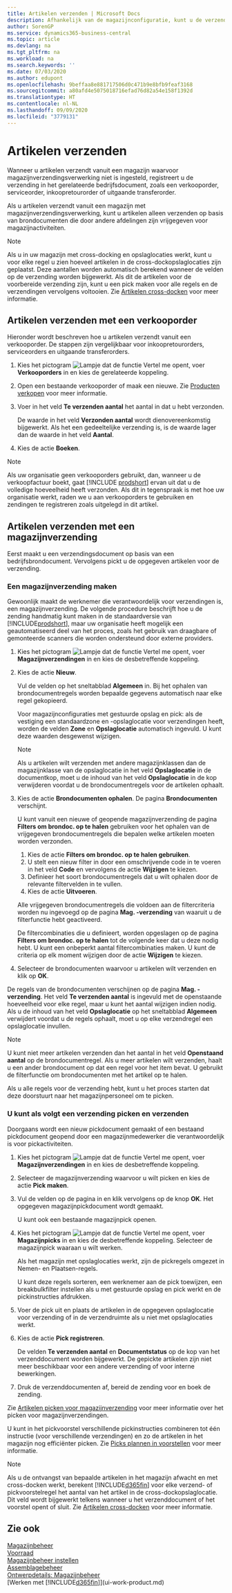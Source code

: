 ```yaml
---
title: Artikelen verzenden | Microsoft Docs
description: Afhankelijk van de magazijnconfiguratie, kunt u de verzending direct registreren in het gerelateerde uitgaande bedrijfsdocument, zoals een verkooporder, of magazijnverzendingsdocumenten gebruiken die deel uitmaken van een werkstroom en met verschillende magazijnactiviteiten zijn geïntegreerd.
author: SorenGP
ms.service: dynamics365-business-central
ms.topic: article
ms.devlang: na
ms.tgt_pltfrm: na
ms.workload: na
ms.search.keywords: ''
ms.date: 07/03/2020
ms.author: edupont
ms.openlocfilehash: 9beffaa8e881717506d0c471b9e8bfb9feaf3168
ms.sourcegitcommit: a80afd4e5075018716efad76d82a54e158f1392d
ms.translationtype: HT
ms.contentlocale: nl-NL
ms.lasthandoff: 09/09/2020
ms.locfileid: "3779131"
---
```

# <a name="ship-items"></a>Artikelen verzenden

Wanneer u artikelen verzendt vanuit een magazijn waarvoor magazijnverzendingsverwerking niet is ingesteld, registreert u de verzending in het gerelateerde bedrijfsdocument, zoals een verkooporder, serviceorder, inkoopretourorder of uitgaande transferorder.

Als u artikelen verzendt vanuit een magazijn met magazijnverzendingsverwerking, kunt u artikelen alleen verzenden op basis van brondocumenten die door andere afdelingen zijn vrijgegeven voor magazijnactiviteiten.

> [!NOTE]
> Als u in uw magazijn met cross-docking en opslaglocaties werkt, kunt u voor elke regel u zien hoeveel artikelen in de cross-dockopslaglocaties zijn geplaatst. Deze aantallen worden automatisch berekend wanneer de velden op de verzending worden bijgewerkt. Als dit de artikelen voor de voorbereide verzending zijn, kunt u een pick maken voor alle regels en de verzendingen vervolgens voltooien. Zie [Artikelen cross-docken](warehouse-how-to-cross-dock-items.md) voor meer informatie.

## <a name="to-ship-items-with-a-sales-order"></a>Artikelen verzenden met een verkooporder

Hieronder wordt beschreven hoe u artikelen verzendt vanuit een verkooporder. De stappen zijn vergelijkbaar voor inkoopretourorders, serviceorders en uitgaande transferorders.  

1. Kies het pictogram ![Lampje dat de functie Vertel me opent](media/ui-search/search_small.png "Vertel me wat u wilt doen"), voer **Verkooporders** in en kies de gerelateerde koppeling.
2. Open een bestaande verkooporder of maak een nieuwe. Zie [Producten verkopen](sales-how-sell-products.md) voor meer informatie.
3. Voer in het veld **Te verzenden aantal** het aantal in dat u hebt verzonden.

    De waarde in het veld **Verzonden aantal** wordt dienovereenkomstig bijgewerkt. Als het een gedeeltelijke verzending is, is de waarde lager dan de waarde in het veld **Aantal**.
4. Kies de actie **Boeken**.

> [!NOTE]
> Als uw organisatie geen verkooporders gebruikt, dan, wanneer u de verkoopfactuur boekt, gaat [!INCLUDE [prodshort](includes/prodshort.md)] ervan uit dat u de volledige hoeveelheid heeft verzonden. Als dit in tegenspraak is met hoe uw organisatie werkt, raden we u aan verkooporders te gebruiken en zendingen te registreren zoals uitgelegd in dit artikel.

## <a name="to-ship-items-with-a-warehouse-shipment"></a>Artikelen verzenden met een magazijnverzending

Eerst maakt u een verzendingsdocument op basis van een bedrijfsbrondocument. Vervolgens pickt u de opgegeven artikelen voor de verzending.

### <a name="to-create-a-warehouse-shipment"></a>Een magazijnverzending maken

Gewoonlijk maakt de werknemer die verantwoordelijk voor verzendingen is, een magazijnverzending. De volgende procedure beschrijft hoe u de zending handmatig kunt maken in de standaardversie van [!INCLUDE[prodshort](includes/prodshort.md)], maar uw organisatie heeft mogelijk een geautomatiseerd deel van het proces, zoals het gebruik van draagbare of gemonteerde scanners die worden ondersteund door externe providers.  

1. Kies het pictogram ![Lampje dat de functie Vertel me opent](media/ui-search/search_small.png "Vertel me wat u wilt doen"), voer **Magazijnverzendingen** in en kies de desbetreffende koppeling.  
2. Kies de actie **Nieuw**.  

    Vul de velden op het sneltabblad **Algemeen** in. Bij het ophalen van brondocumentregels worden bepaalde gegevens automatisch naar elke regel gekopieerd.  

    Voor magazijnconfiguraties met gestuurde opslag en pick: als de vestiging een standaardzone en -opslaglocatie voor verzendingen heeft, worden de velden **Zone** en **Opslaglocatie** automatisch ingevuld. U kunt deze waarden desgewenst wijzigen.  

    > [!NOTE]  
    > Als u artikelen wilt verzenden met andere magazijnklassen dan de magazijnklasse van de opslaglocatie in het veld **Opslaglocatie** in de documentkop, moet u de inhoud van het veld **Opslaglocatie** in de kop verwijderen voordat u de brondocumentregels voor de artikelen ophaalt.  
3. Kies de actie **Brondocumenten ophalen**. De pagina **Brondocumenten** verschijnt.

    U kunt vanuit een nieuwe of geopende magazijnverzending de pagina **Filters om brondoc. op te halen** gebruiken voor het ophalen van de vrijgegeven brondocumentregels die bepalen welke artikelen moeten worden verzonden.

    1. Kies de actie **Filters om brondoc. op te halen gebruiken**.  
    2. U stelt een nieuw filter in door een omschrijvende code in te voeren in het veld **Code** en vervolgens de actie **Wijzigen** te kiezen.  
    3. Definieer het soort brondocumentregels dat u wilt ophalen door de relevante filtervelden in te vullen.  
    4. Kies de actie **Uitvoeren**.  

    Alle vrijgegeven brondocumentregels die voldoen aan de filtercriteria worden nu ingevoegd op de pagina **Mag. -verzending** van waaruit u de filterfunctie hebt geactiveerd.  

    De filtercombinaties die u definieert, worden opgeslagen op de pagina **Filters om brondoc. op te halen** tot de volgende keer dat u deze nodig hebt. U kunt een onbeperkt aantal filtercombinaties maken. U kunt de criteria op elk moment wijzigen door de actie **Wijzigen** te kiezen.

4. Selecteer de brondocumenten waarvoor u artikelen wilt verzenden en klik op **OK**.  

De regels van de brondocumenten verschijnen op de pagina **Mag. -verzending**. Het veld **Te verzenden aantal** is ingevuld met de openstaande hoeveelheid voor elke regel, maar u kunt het aantal wijzigen indien nodig. Als u de inhoud van het veld **Opslaglocatie** op het sneltabblad **Algemeen** verwijdert voordat u de regels ophaalt, moet u op elke verzendregel een opslaglocatie invullen.  

> [!NOTE]  
> U kunt niet meer artikelen verzenden dan het aantal in het veld **Openstaand aantal** op de brondocumentregel. Als u meer artikelen wilt verzenden, haalt u een ander brondocument op dat een regel voor het item bevat. U gebruikt de filterfunctie om brondocumenten met het artikel op te halen.  

Als u alle regels voor de verzending hebt, kunt u het proces starten dat deze doorstuurt naar het magazijnpersoneel om te picken.

### <a name="to-pick-and-ship"></a>U kunt als volgt een verzending picken en verzenden

Doorgaans wordt een nieuw pickdocument gemaakt of een bestaand pickdocument geopend door een magazijnmedewerker die verantwoordelijk is voor pickactiviteiten.  

1. Kies het pictogram ![Lampje dat de functie Vertel me opent](media/ui-search/search_small.png "Vertel me wat u wilt doen"), voer **Magazijnverzendingen** in en kies de desbetreffende koppeling.
2. Selecteer de magazijnverzending waarvoor u wilt picken en kies de actie **Pick maken**.
3. Vul de velden op de pagina in en klik vervolgens op de knop **OK**. Het opgegeven magazijnpickdocument wordt gemaakt.

    U kunt ook een bestaande magazijnpick openen.
4. Kies het pictogram ![Lampje dat de functie Vertel me opent](media/ui-search/search_small.png "Vertel me wat u wilt doen"), voer **Magazijnpicks** in en kies de desbetreffende koppeling. Selecteer de magazijnpick waaraan u wilt werken.

    Als het magazijn met opslaglocaties werkt, zijn de pickregels omgezet in Nemen- en Plaatsen-regels.

    U kunt deze regels sorteren, een werknemer aan de pick toewijzen, een breakbulkfilter instellen als u met gestuurde opslag en pick werkt en de pickinstructies afdrukken.

5. Voer de pick uit en plaats de artikelen in de opgegeven opslaglocatie voor verzending of in de verzendruimte als u niet met opslaglocaties werkt.
6. Kies de actie **Pick registreren**.

    De velden **Te verzenden aantal** en **Documentstatus** op de kop van het verzenddocument worden bijgewerkt. De gepickte artikelen zijn niet meer beschikbaar voor een andere verzending of voor interne bewerkingen.
7. Druk de verzenddocumenten af, bereid de zending voor en boek de zending.

Zie [Artikelen picken voor magazijnverzending](warehouse-how-to-pick-items-for-warehouse-shipment.md) voor meer informatie over het picken voor magazijnverzendingen.

U kunt in het pickvoorstel verschillende pickinstructies combineren tot één instructie (voor verschillende verzendingen) en zo de artikelen in het magazijn nog efficiënter picken. Zie [Picks plannen in voorstellen](warehouse-how-to-plan-picks-in-worksheets.md) voor meer informatie.

> [!NOTE]
> Als u de ontvangst van bepaalde artikelen in het magazijn afwacht en met cross-docken werkt, berekent [!INCLUDE[d365fin](includes/d365fin_md.md)] voor elke verzend- of pickvoorstelregel het aantal van het artikel in de cross-dockopslaglocatie. Dit veld wordt bijgewerkt telkens wanneer u het verzenddocument of het voorstel opent of sluit. Zie [Artikelen cross-docken](warehouse-how-to-cross-dock-items.md) voor meer informatie.

## <a name="see-also"></a>Zie ook

[Magazijnbeheer](warehouse-manage-warehouse.md)  
[Voorraad](inventory-manage-inventory.md)  
[Magazijnbeheer instellen](warehouse-setup-warehouse.md)  
[Assemblagebeheer](assembly-assemble-items.md)  
[Ontwerpdetails: Magazijnbeheer](design-details-warehouse-management.md)  
[Werken met [!INCLUDE[d365fin](includes/d365fin_md.md)]](ui-work-product.md)  
